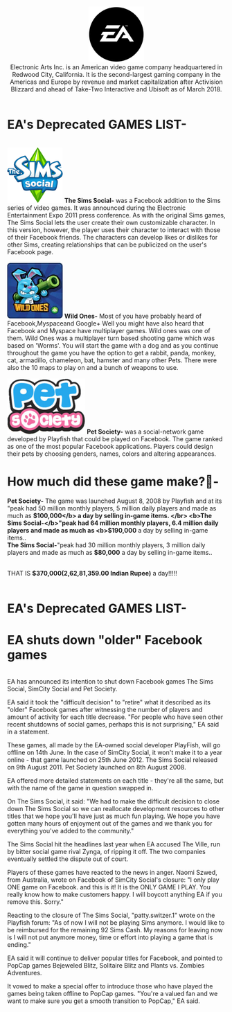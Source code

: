 <p align="center">
  <br>
  <img  src="./logo.png" alt="EA GAMES" width="128" height="128">
  <br>
  Electronic Arts Inc. is an American video game company headquartered in Redwood City, California. It is the second-largest gaming company in the Americas and Europe by revenue and market capitalization after Activision Blizzard and ahead of Take-Two Interactive and Ubisoft as of March 2018.
  </br>
  </br>
</p>

# EA's Deprecated GAMES LIST-

<br>
<img src="./Sims.png" alt="The Sims Social" width="128" height="128">
<b>The Sims Social-</b> was a Facebook addition to the Sims series of video games. It was announced during the Electronic Entertainment Expo 2011 press conference. As with the original Sims games, The Sims Social lets the user create their own customizable character. In this version, however, the player uses their character to interact with those of their Facebook friends. The characters can develop likes or dislikes for other Sims, creating relationships that can be publicized on the user's Facebook page.
</br>
  
<br>
<img src="./Wildones.jpg" alt="Wild ones" width="128" height="128">
<b>Wild Ones-</b> Most of you have probably heard of Facebook,Myspaceand Google+ Well you might have also heard that Facebook and Myspace have multiplayer games. Wild ones was one of them. Wild Ones was a multiplayer turn based shooting game which was based on 'Worms'. You will start the game with a dog and as you continue throughout the game you have the option to get a rabbit, panda, monkey, cat, armadillo, chameleon, bat, hamster and many other Pets. There were also the 10 maps to play on and a bunch of weapons to use.
</br>
  
<br>
<img src="./PetSociety.png" alt="Pet Society" width="180" height="128">
<b>Pet Society-</b> was a social-network game developed by Playfish that could be played on Facebook. The game ranked as one of the most popular Facebook applications. Players could design their pets by choosing genders, names, colors and altering appearances.
</br>

# How much did these game make?🤔-

<b>Pet Society-</b> The game was launched August 8, 2008 by Playfish and at its "peak had 50 million monthly players, 5 million daily players and made as much as <b>$100,000</b> a day by selling in-game items.
</br>
<b>The Sims Social-</b>"peak had 64 million monthly players, 6.4 million daily players and made as much as <b>$190,000</b> a day by selling in-game items..
</br>
<b>The Sims Social-</b>"peak had 30 million monthly players, 3 million daily players and made as much as <b>$80,000</b> a day by selling in-game items..
</br>

<br>
THAT IS <b>$370,000(2,62,81,359.00 Indian Rupee)</b> a day!!!!!
</br>

<br>

# EA's Deprecated GAMES LIST-
# EA shuts down "older" Facebook games
</br>
EA has announced its intention to shut down Facebook games The Sims Social, SimCity Social and Pet Society.

EA said it took the "difficult decision" to "retire" what it described as its "older" Facebook games after witnessing the number of players and amount of activity for each title decrease. "For people who have seen other recent shutdowns of social games, perhaps this is not surprising," EA said in a statement.

These games, all made by the EA-owned social developer PlayFish, will go offline on 14th June. In the case of SimCity Social, it won't make it to a year online - that game launched on 25th June 2012. The Sims Social released on 9th August 2011. Pet Society launched on 8th August 2008.

EA offered more detailed statements on each title - they're all the same, but with the name of the game in question swapped in.

On The Sims Social, it said: "We had to make the difficult decision to close down The Sims Social so we can reallocate development resources to other titles that we hope you'll have just as much fun playing. We hope you have gotten many hours of enjoyment out of the games and we thank you for everything you've added to the community."

The Sims Social hit the headlines last year when EA accused The Ville, run by bitter social game rival Zynga, of ripping it off. The two companies eventually settled the dispute out of court.

Players of these games have reacted to the news in anger. Naomi Szwed, from Australia, wrote on Facebook of SimCity Social's closure: "I only play ONE game on Facebook. and this is it! It is the ONLY GAME I PLAY. You really know how to make customers happy. I will boycott anything EA if you remove this. Sorry."

Reacting to the closure of The Sims Social, "patty.switzer.1" wrote on the Playfish forum: "As of now I will not be playing Sims anymore. I would like to be reimbursed for the remaining 92 Sims Cash. My reasons for leaving now is I will not put anymore money, time or effort into playing a game that is ending."

EA said it will continue to deliver popular titles for Facebook, and pointed to PopCap games Bejeweled Blitz, Solitaire Blitz and Plants vs. Zombies Adventures.

It vowed to make a special offer to introduce those who have played the games being taken offline to PopCap games. "You're a valued fan and we want to make sure you get a smooth transition to PopCap," EA said.
